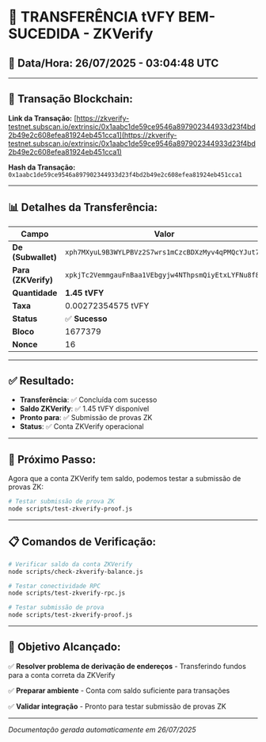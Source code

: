 # 🎉 **TRANSFERÊNCIA tVFY BEM-SUCEDIDA - ZKVerify**

## 📅 **Data/Hora:** 26/07/2025 - 03:04:48 UTC

---

## 🔗 **Transação Blockchain:**

**Link da Transação:** [https://zkverify-testnet.subscan.io/extrinsic/0x1aabc1de59ce9546a897902344933d23f4bd2b49e2c608efea81924eb451cca1](https://zkverify-testnet.subscan.io/extrinsic/0x1aabc1de59ce9546a897902344933d23f4bd2b49e2c608efea81924eb451cca1)

**Hash da Transação:** `0x1aabc1de59ce9546a897902344933d23f4bd2b49e2c608efea81924eb451cca1`

---

## 📊 **Detalhes da Transferência:**

| Campo | Valor |
|-------|-------|
| **De (Subwallet)** | `xph7MXyuL9B3WYLPBVz2S7wrs1mCzcBDXzMyv4qPMQcYJut7S` |
| **Para (ZKVerify)** | `xpkjTc2VemmgauFnBaa1VEbgyjw4NThpsmQiyEtxLYFNu8f8s` |
| **Quantidade** | **1.45 tVFY** |
| **Taxa** | 0.00272354575 tVFY |
| **Status** | ✅ **Sucesso** |
| **Bloco** | 1677379 |
| **Nonce** | 16 |

---

## ✅ **Resultado:**

- **Transferência**: ✅ Concluída com sucesso
- **Saldo ZKVerify**: ✅ 1.45 tVFY disponível
- **Pronto para**: ✅ Submissão de provas ZK
- **Status**: ✅ Conta ZKVerify operacional

---

## 🚀 **Próximo Passo:**

Agora que a conta ZKVerify tem saldo, podemos testar a submissão de provas ZK:

```bash
# Testar submissão de prova ZK
node scripts/test-zkverify-proof.js
```

---

## 📋 **Comandos de Verificação:**

```bash
# Verificar saldo da conta ZKVerify
node scripts/check-zkverify-balance.js

# Testar conectividade RPC
node scripts/test-zkverify-rpc.js

# Testar submissão de prova
node scripts/test-zkverify-proof.js
```

---

## 🎯 **Objetivo Alcançado:**

✅ **Resolver problema de derivação de endereços** - Transferindo fundos para a conta correta da ZKVerify

✅ **Preparar ambiente** - Conta com saldo suficiente para transações

✅ **Validar integração** - Pronto para testar submissão de provas ZK

---

*Documentação gerada automaticamente em 26/07/2025* 